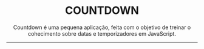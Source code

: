 <h1 align="center">COUNTDOWN</h1>
<p align="center">Countdown é uma pequena aplicação, feita com o objetivo de treinar  o cohecimento sobre datas e temporizadores em JavaScript. </p>

 ---

